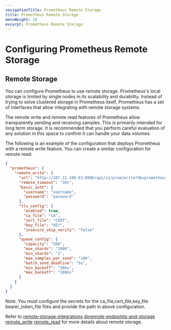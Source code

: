 ```yaml
---
navigationTitle: Prometheus Remote Storage
title: Prometheus Remote Storage
menuWeight: 20
excerpt: Prometheus Remote Storage
---
```


# Configuring Prometheus Remote Storage

## Remote Storage

You can configure Prometheus to use remote storage. Prometheus's local storage is limited by single nodes in its scalability and durability. Instead of trying to solve clustered storage in Prometheus itself, Prometheus has a set of interfaces that allow integrating with remote storage systems.

The remote write and remote read features of Prometheus allow transparently sending and receiving samples. This is primarily intended for long term storage. It is recommended that you perform careful evaluation of any solution in this space to confirm it can handle your data volumes.

The following is an example of the configuration that deploys Prometheus with a remote write feature. You can create a similar configuration for remote read:

```json
{
  "prometheus": {
    "remote_write": {
      "url": "http://107.22.100.63:8086/api/v1/prom/write?db=prometheus",
      "remote_timeout": "30s",
      "basic_auth": {
        "username": "username",
        "password": "password"
      },
      "tls_config": {
        "enabled": true,
        "ca_file": "CA",
        "cert_file": "CERT",
        "key_file": "KEY",
        "insecure_skip_verify": "false"
      },
      "queue_config": {
        "capacity": "500",
        "max_shards": "1000",
        "min_shards": "1",
        "max_samples_per_send": "100",
        "batch_send_deadline": "5s",
        "min_backoff": "30ms",
        "max_backoff": "100ms"
      }
    }
  }
}
```

Note: You must configure the secrets for the ca_file,cert_file,key_file bearer_token_file files and provide the path in above configuration.

Refer to [remote-storage-integrations](https://prometheus.io/docs/prometheus/latest/storage/#remote-storage-integrations) [doremote-endpoints-and-storage](https://prometheus.io/docs/operating/integrations/#remote-endpoints-and-storage) [remote_write](https://prometheus.io/docs/prometheus/latest/configuration/configuration/#remote_write) [remote_read](https://prometheus.io/docs/prometheus/latest/configuration/configuration/#remote_read) for more details about remote storage.
